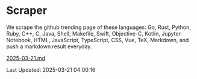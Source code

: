 # Scraper

We scrape the github trending page of these languages: Go, Rust, Python, Ruby, C++, C, Java, Shell, Makefile, Swift, Objective-C, Kotlin, Jupyter-Notebook, HTML, JavaScript, TypeScript, CSS, Vue, TeX, Markdown, and push a markdown result everyday.

[2025-03-21.md](https://github.com/yangwenmai/github-trending-backup/blob/master/2025-03-21.md)

Last Updated: 2025-03-21 04:00:16
